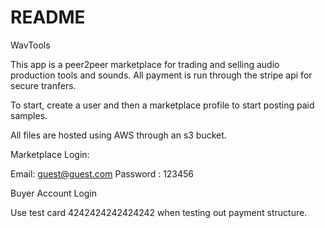 # README

WavTools

This app is a peer2peer marketplace for trading and selling audio production tools and sounds.
All payment is run through the stripe api for secure tranfers.

To start, create a user and then a marketplace profile to start posting paid samples.

All files are hosted using AWS through an s3 bucket.

Marketplace Login:

Email: guest@guest.com
Password : 123456

Buyer Account Login

Use test card 4242424242424242 when testing out payment structure.
